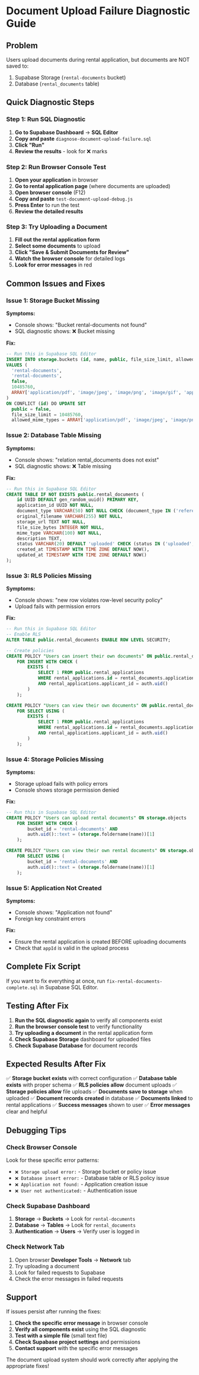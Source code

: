 # Document Upload Failure Diagnostic Guide

## Problem
Users upload documents during rental application, but documents are NOT saved to:
1. Supabase Storage (`rental-documents` bucket)
2. Database (`rental_documents` table)

## Quick Diagnostic Steps

### Step 1: Run SQL Diagnostic
1. **Go to Supabase Dashboard** → **SQL Editor**
2. **Copy and paste** `diagnose-document-upload-failure.sql`
3. **Click "Run"**
4. **Review the results** - look for ❌ marks

### Step 2: Run Browser Console Test
1. **Open your application** in browser
2. **Go to rental application page** (where documents are uploaded)
3. **Open browser console** (F12)
4. **Copy and paste** `test-document-upload-debug.js`
5. **Press Enter** to run the test
6. **Review the detailed results**

### Step 3: Try Uploading a Document
1. **Fill out the rental application form**
2. **Select some documents** to upload
3. **Click "Save & Submit Documents for Review"**
4. **Watch the browser console** for detailed logs
5. **Look for error messages** in red

## Common Issues and Fixes

### Issue 1: Storage Bucket Missing
**Symptoms:**
- Console shows: "Bucket rental-documents not found"
- SQL diagnostic shows: ❌ Bucket missing

**Fix:**
```sql
-- Run this in Supabase SQL Editor
INSERT INTO storage.buckets (id, name, public, file_size_limit, allowed_mime_types)
VALUES (
  'rental-documents',
  'rental-documents', 
  false,
  10485760,
  ARRAY['application/pdf', 'image/jpeg', 'image/png', 'image/gif', 'application/msword', 'application/vnd.openxmlformats-officedocument.wordprocessingml.document']
)
ON CONFLICT (id) DO UPDATE SET
  public = false,
  file_size_limit = 10485760,
  allowed_mime_types = ARRAY['application/pdf', 'image/jpeg', 'image/png', 'image/gif', 'application/msword', 'application/vnd.openxmlformats-officedocument.wordprocessingml.document'];
```

### Issue 2: Database Table Missing
**Symptoms:**
- Console shows: "relation rental_documents does not exist"
- SQL diagnostic shows: ❌ Table missing

**Fix:**
```sql
-- Run this in Supabase SQL Editor
CREATE TABLE IF NOT EXISTS public.rental_documents (
    id UUID DEFAULT gen_random_uuid() PRIMARY KEY,
    application_id UUID NOT NULL,
    document_type VARCHAR(50) NOT NULL CHECK (document_type IN ('reference', 'employment', 'credit', 'additional')),
    original_filename VARCHAR(255) NOT NULL,
    storage_url TEXT NOT NULL,
    file_size_bytes INTEGER NOT NULL,
    mime_type VARCHAR(100) NOT NULL,
    description TEXT,
    status VARCHAR(20) DEFAULT 'uploaded' CHECK (status IN ('uploaded', 'verified', 'rejected')),
    created_at TIMESTAMP WITH TIME ZONE DEFAULT NOW(),
    updated_at TIMESTAMP WITH TIME ZONE DEFAULT NOW()
);
```

### Issue 3: RLS Policies Missing
**Symptoms:**
- Console shows: "new row violates row-level security policy"
- Upload fails with permission errors

**Fix:**
```sql
-- Run this in Supabase SQL Editor
-- Enable RLS
ALTER TABLE public.rental_documents ENABLE ROW LEVEL SECURITY;

-- Create policies
CREATE POLICY "Users can insert their own documents" ON public.rental_documents
    FOR INSERT WITH CHECK (
        EXISTS (
            SELECT 1 FROM public.rental_applications 
            WHERE rental_applications.id = rental_documents.application_id 
            AND rental_applications.applicant_id = auth.uid()
        )
    );

CREATE POLICY "Users can view their own documents" ON public.rental_documents
    FOR SELECT USING (
        EXISTS (
            SELECT 1 FROM public.rental_applications 
            WHERE rental_applications.id = rental_documents.application_id 
            AND rental_applications.applicant_id = auth.uid()
        )
    );
```

### Issue 4: Storage Policies Missing
**Symptoms:**
- Storage upload fails with policy errors
- Console shows storage permission denied

**Fix:**
```sql
-- Run this in Supabase SQL Editor
CREATE POLICY "Users can upload rental documents" ON storage.objects
    FOR INSERT WITH CHECK (
        bucket_id = 'rental-documents' AND
        auth.uid()::text = (storage.foldername(name))[1]
    );

CREATE POLICY "Users can view their own rental documents" ON storage.objects
    FOR SELECT USING (
        bucket_id = 'rental-documents' AND
        auth.uid()::text = (storage.foldername(name))[1]
    );
```

### Issue 5: Application Not Created
**Symptoms:**
- Console shows: "Application not found"
- Foreign key constraint errors

**Fix:**
- Ensure the rental application is created BEFORE uploading documents
- Check that `appId` is valid in the upload process

## Complete Fix Script

If you want to fix everything at once, run `fix-rental-documents-complete.sql` in Supabase SQL Editor.

## Testing After Fix

1. **Run the SQL diagnostic again** to verify all components exist
2. **Run the browser console test** to verify functionality
3. **Try uploading a document** in the rental application form
4. **Check Supabase Storage** dashboard for uploaded files
5. **Check Supabase Database** for document records

## Expected Results After Fix

✅ **Storage bucket exists** with correct configuration
✅ **Database table exists** with proper schema
✅ **RLS policies allow** document uploads
✅ **Storage policies allow** file uploads
✅ **Documents save to storage** when uploaded
✅ **Document records created** in database
✅ **Documents linked** to rental applications
✅ **Success messages** shown to user
✅ **Error messages** clear and helpful

## Debugging Tips

### Check Browser Console
Look for these specific error patterns:
- `❌ Storage upload error:` - Storage bucket or policy issue
- `❌ Database insert error:` - Database table or RLS policy issue
- `❌ Application not found:` - Application creation issue
- `❌ User not authenticated:` - Authentication issue

### Check Supabase Dashboard
1. **Storage** → **Buckets** → Look for `rental-documents`
2. **Database** → **Tables** → Look for `rental_documents`
3. **Authentication** → **Users** → Verify user is logged in

### Check Network Tab
1. Open browser **Developer Tools** → **Network** tab
2. Try uploading a document
3. Look for failed requests to Supabase
4. Check the error messages in failed requests

## Support

If issues persist after running the fixes:

1. **Check the specific error message** in browser console
2. **Verify all components exist** using the SQL diagnostic
3. **Test with a simple file** (small text file)
4. **Check Supabase project settings** and permissions
5. **Contact support** with the specific error messages

The document upload system should work correctly after applying the appropriate fixes!

